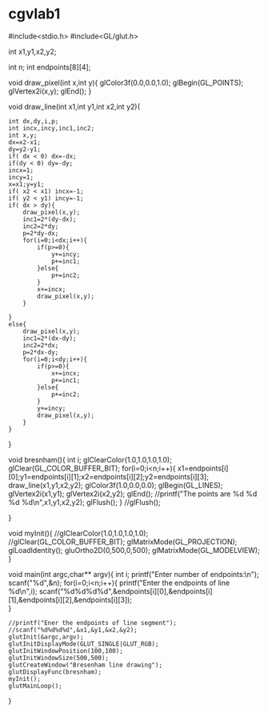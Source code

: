 # cgvlab1
#include<stdio.h>
#include<GL/glut.h>

int x1,y1,x2,y2;

int n;
int endpoints[8][4];

void draw_pixel(int x,int y){
	glColor3f(0.0,0.0,1.0);
	glBegin(GL_POINTS);
		glVertex2i(x,y);
	glEnd();
}




void draw_line(int x1,int y1,int x2,int y2){

	int dx,dy,i,p;
	int incx,incy,inc1,inc2;
	int x,y;
	dx=x2-x1;
	dy=y2-y1;
	if( dx < 0) dx=-dx;
	if(dy < 0) dy=-dy;
	incx=1;
	incy=1;
	x=x1;y=y1;
	if( x2 < x1) incx=-1;
	if( y2 < y1) incy=-1;
	if( dx > dy){
		draw_pixel(x,y);
		inc1=2*(dy-dx);
		inc2=2*dy;
		p=2*dy-dx;
		for(i=0;i<dx;i++){
			if(p>=0){
				y+=incy;
				p+=inc1;			
			}else{
				p+=inc2;
			}
			x+=incx;
			draw_pixel(x,y);
		}
		
	}
	else{
		draw_pixel(x,y);
		inc1=2*(dx-dy);
		inc2=2*dx;
		p=2*dx-dy;
		for(i=0;i<dy;i++){
			if(p>=0){
				x+=incx;
				p+=inc1;			
			}else{
				p+=inc2;
			}
			y+=incy;
			draw_pixel(x,y);
		}
	}


}

void bresnham(){
	int i;
	glClearColor(1.0,1.0,1.0,1.0);
	glClear(GL_COLOR_BUFFER_BIT);
	for(i=0;i<n;i++){
		x1=endpoints[i][0];y1=endpoints[i][1];x2=endpoints[i][2];y2=endpoints[i][3];
		draw_line(x1,y1,x2,y2);
		glColor3f(1.0,0.0,0.0);
		glBegin(GL_LINES);
			glVertex2i(x1,y1);
			glVertex2i(x2,y2);
		glEnd();
		//printf("The points are %d %d %d %d\n",x1,y1,x2,y2);
		glFlush();
	}
	//glFlush();

}

void myInit(){
	//glClearColor(1.0,1.0,1.0,1.0);
	//glClear(GL_COLOR_BUFFER_BIT);
	glMatrixMode(GL_PROJECTION);
	glLoadIdentity();
	gluOrtho2D(0,500,0,500);
	glMatrixMode(GL_MODELVIEW);
}


void main(int argc,char** argv){
	int i;
	printf("Enter number of endpoints:\n");
	scanf("%d",&n);
	for(i=0;i<n;i++){
		printf("Enter the endpoints of line %d\n",i);
		scanf("%d%d%d%d",&endpoints[i][0],&endpoints[i][1],&endpoints[i][2],&endpoints[i][3]);	
	}
	
	//printf("Ener the endpoints of line segment");
	//scanf("%d%d%d%d",&x1,&y1,&x2,&y2);
	glutInit(&argc,argv);
	glutInitDisplayMode(GLUT_SINGLE|GLUT_RGB);
	glutInitWindowPosition(100,100);
	glutInitWindowSize(500,500);
	glutCreateWindow("Bresenham line drawing");
	glutDisplayFunc(bresnham);
	myInit();
	glutMainLoop();


}
